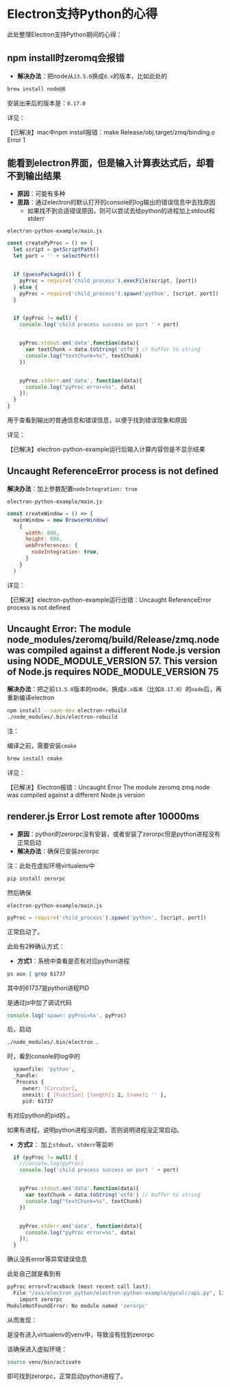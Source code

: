 # Electron支持Python的心得

此处整理Electron支持Python期间的心得：

## npm install时zeromq会报错

* **解决办法**：把node从`13.5.0`换成`8.x`的版本，比如此处的

```bash
brew install node@8
```

安装出来后的版本是：`8.17.0`

详见：

【已解决】mac中npm install报错：make Release/obj.target/zmq/binding.o Error 1

## 能看到electron界面，但是输入计算表达式后，却看不到输出结果

* **原因**：可能有多种
* **思路**：通过electron的默认打开的console的log输出的错误信息中去找原因
  * 如果找不到合适错误原因，则可以尝试去给python的进程加上stdout和stderr

`electron-python-example/main.js`

```js
const createPyProc = () => {
  let script = getScriptPath()
  let port = '' + selectPort()


  if (guessPackaged()) {
    pyProc = require('child_process').execFile(script, [port])
  } else {
    pyProc = require('child_process').spawn('python', [script, port])
  }


  if (pyProc != null) {
    console.log('child process success on port ' + port)


    pyProc.stdout.on('data',function(data){
      var textChunk = data.toString('utf8') // buffer to string
      console.log("textChunk=%s", textChunk)
    })


    pyProc.stderr.on('data', function(data){
      console.log("pyProc error=%s", data)
    });
  }
}
```

用于查看到输出的普通信息和错误信息，以便于找到错误现象和原因

详见：

【已解决】electron-python-example运行后输入计算内容但是不显示结果

## Uncaught ReferenceError process is not defined

**解决办法**：加上参数配置`nodeIntegration: true`

`electron-python-example/main.js`

```js
const createWindow = () => {
  mainWindow = new BrowserWindow(
    {
      width: 800,
      height: 600,
      webPreferences: {
        nodeIntegration: true,
      }
    }
  )
```

详见：

【已解决】electron-python-example运行出错：Uncaught ReferenceError process is not defined

## Uncaught Error: The module node_modules/zeromq/build/Release/zmq.node was compiled against a different Node.js version using NODE_MODULE_VERSION 57. This version of Node.js requires NODE_MODULE_VERSION 75

**解决办法**：把之前`13.5.0`版本的node，换成`8.x版本`（比如`8.17.0`）的`node`后，再重新编译electron

```bash
npm install --save-dev electron-rebuild
./node_modules/.bin/electron-rebuild
```

注：

编译之前，需要安装`cmake`

```bash
brew install cmake
```

详见：

【已解决】Electron报错：Uncaught Error The module zeromq zmq.node was compiled against a different Node.js version

## renderer.js Error Lost remote after 10000ms

* **原因**：python的zerorpc没有安装，或者安装了zerorpc但是python进程没有正常启动
* **解决办法**：确保已安装zerorpc

注：此处在虚拟环境virtualenv中

```bash
pip install zerorpc
```

然后确保

`electron-python-example/main.js`

```js
pyProc = require('child_process').spawn('python', [script, port])
```

正常启动了。

此处有2种确认方式：

* **方式1**：系统中查看是否有对应python进程

```bash
ps aux | grep 61737
```

其中的61737是python进程PID

是通过js中加了调试代码

```js
console.log('spawn: pyProc=%s', pyProc)
```

后，启动

```bash
./node_modules/.bin/electron .
```

时，看到console的log中的

```bash
  spawnfile: 'python',
  _handle: 
   Process {
     owner: [Circular],
     onexit: { [Function] [length]: 2, [name]: '' },
     pid: 61737
```

有对应python的pid的.。

如果有进程，说明python进程没问题，否则说明进程没正常启动。

* **方式2**： 加上`stdout`、`stderr`等监听

```js
  if (pyProc != null) {
    //console.log(pyProc)
    console.log('child process success on port ' + port)


    pyProc.stdout.on('data',function(data){
      var textChunk = data.toString('utf8') // buffer to string
      console.log("textChunk=%s", textChunk)
    })


    pyProc.stderr.on('data', function(data){
      console.log("pyProc error=%s", data)
    });
  }
```

确认没有error等异常错误信息

此处自己就是看到有

```bash
pyProc error=Traceback (most recent call last):
  File "/xxx/electron_python/electron-python-example/pycalc/api.py", line 4, in <module>
    import zerorpc
ModuleNotFoundError: No module named 'zerorpc'
```

从而发现：

是没有进入virtualenv的venv中，导致没有找到zerorpc

该确保进入虚拟环境：

```bash
source venv/bin/activate
```

即可找到zerorpc，正常启动python进程了。
